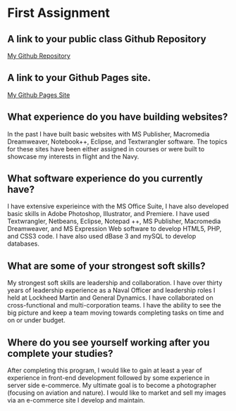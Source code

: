 # First Assignment
<h2>A link to your public class Github Repository</h2>
<a href="https://dangrusdave.github.io/school">My Github Repository</a>

<h2>A link to your Github Pages site.</h2>
<a href="https://dangrusdave.github.io/school/blob/master/README.md">My Github Pages Site</a>

<h2>What experience do you have building websites?</h2>

In the past I have built basic websites with MS Publisher, Macromedia Dreamweaver, Notebook++, Eclipse, and Textwrangler software.  The topics for these sites have been either assigned in courses or were built to showcase my interests in flight and the Navy.

<h2>What software experience do you currently have?</h2>

I have extensive experieince with the MS Office Suite, I have also developed basic skills in Adobe Photoshop, Illustrator, and Premiere.  I have used Textwrangler, Netbeans, Eclipse, Notepad ++, MS Publisher, Macromedia Dreamweaver, and MS Expression Web software to develop HTML5, PHP, and CSS3 code. I have also used dBase 3 and mySQL to develop databases.

<h2>What are some of your strongest soft skills?</h2> 

My strongest soft skills are leadership and collaboration.  I have over thirty years of leadership experience as a Naval Officer and leadership roles I held at Lockheed Martin and General Dynamics. I have collaborated on cross-functional and multi-corporation teams.  I have the ability to see the big picture and keep a team moving towards completing tasks on time and on or under budget.

<h2>Where do you see yourself working after you complete your studies?</h2>

After completing this program, I would like to gain at least a year of experience in front-end development followed by some experience in server side e-commerce.  My ultimate goal is to become a photographer (focusing on aviation and nature). I would like to market and sell my images via an e-commerce site I develop and maintain.



